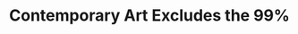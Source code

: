 ---
categories: [podcasts]
source: http://www.podtrac.com/pts/redirect.mp3/feeds.soundcloud.com/stream/161170311-intelligence2-contemporary-art-excludes-the-99-per-cent.mp3
title: "Contemporary Art Excludes the 99%"
short_url: http://pca.st/2cdo
air_date: Thu 31 July, 2014
show_website: http://www.intelligencesquared.com
show_name: Intelligence Squared
thumbnail: http://i1.sndcdn.com/avatars-000061812247-5f6gf8-original.png?e76cf77
---